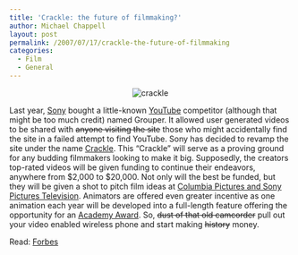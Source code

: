 ```yaml
---
title: 'Crackle: the future of filmmaking?'
author: Michael Chappell
layout: post
permalink: /2007/07/17/crackle-the-future-of-filmmaking
categories:
  - Film
  - General
---
```

<p align="center">
  <img src="http://digivation.net/wp-content/uploads/2007/07/crackle-sm.jpg" alt="crackle" />
</p>

Last year, [Sony][1] bought a little-known [YouTube][2] competitor (although that might be too much credit) named Grouper. It allowed user generated videos to be shared with <strike>anyone visiting the site</strike> those who might accidentally find the site in a failed attempt to find YouTube. Sony has decided to revamp the site under the name [Crackle][3]. This &#8220;Crackle&#8221; will serve as a proving ground for any budding filmmakers looking to make it big. Supposedly, the creators top-rated videos will be given funding to continue their endeavors, anywhere from $2,000 to $20,000. Not only will the best be funded, but they will be given a shot to pitch film ideas at [Columbia Pictures and Sony Pictures Television][4]. Animators are offered even greater incentive as one animation each year will be developed into a full-length feature offering the opportunity for an [Academy Award][5]. So, <strike>dust of that old camcorder</strike> pull out your video enabled wireless phone and start making <strike>history</strike> money.

Read: [Forbes ][6]

 [1]: http://www.sony.com/index.php
 [2]: http://www.youtube.com/
 [3]: http://www.crackle.com/
 [4]: http://www.sonypictures.com/
 [5]: http://en.wikipedia.org/wiki/Academy_award
 [6]: http://www.forbes.com/feeds/ap/2007/07/16/ap3915447.html
